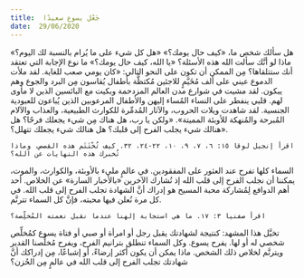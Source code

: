 ```yaml
---
title:  جَعْل يسوع سعيدًا
date:  29/06/2020
---
```


هل سألك شخص ما، «كيف حال يومك؟» «هل كل شيء على ما يُرام بالنسبة لك اليوم؟» ماذا لو أنَّك سألت الله هذه الأسئلة؟ «يا الله، كيف حال يومك؟» ما نوع الإجابة التي تعتقد أنك ستتلقاها؟ مِن الممكن أن تكون على النحو التالي: «كان يومي صعب للغاية. لقد ملأت الدموع عيني على ألف مُخَيَّمٍ للاجئين مُكتظَّة بأطفال يُقاسون مِن البرد والجوع وهم يبكون. لقد مشيت في شوارع مدن العالم المزدحمة وبكيت مع البائسين الذين لا مأوى لهم. قلبي ينفطر على النساء المُساء إليهن والأطفال المرعوبين الذين يُباعون للعبودية الجنسية. لقد شاهدت ويلات الحروب، والآثار المُدمِّرة للكوارث الطبيعية، والعذاب والآلام المُبرحة والمُنهكة للأوبئة المميتة». «ولكن يا رب، هل هناك مِن شيء يجعلك فرحًا؟ هل هنالك شيء يجلب الفرح إلى قلبك؟ هل هنالك شيء يجعلك تتهلل؟».

`اقرأ إنجيل لوقا ١٥: ٦، ٧، ٩، ١٠، ٢٢-٢٤، ٣٢. كيف تُخْتَتَم هذه القصص، وماذا تُخبرك هذه النهايات عن الله؟`

السماء كلها تفرح عند العثور على المفقودين. في عالمٍ مليء بالأوبئة، والكوارث، والموت، يمكننا أن نجلب الفرح إلى قلب الله إذ نُشارك الآخرين «بالأخبار السارة» عن الخلاص. أحد أهم الدوافع لِمُشاركة محبة المسيح هو إدراك أنَّ الشهادة تجلب الفرح إلى قلب الله. في كل مرة نُعلن فيها محبته، فإنَّ كل السماء تترنَّم.

`اقرأ صفنيا ٣: ١٧. ما هي استجابة إلهنا عندما نقبل نعمته المُخلِّصة؟`

تخيَّل هذا المشهد: كنتيجة لشهادتك يقبل رجل أو امرأة أو صبي أو فتاة يسوع كمُخلِّص شخصي له أو لها. يفرح يسوع. وكل السماء تنطلق بترانيم الفرح، ويفرح مُخلِّصنا القدير ويترنَّم لخلاص ذلك الشخص. ماذا يمكن أن يكون أكثر إرضاءً، أو إشباعًا، مِن إدراكك أنَّ شهادتك تجلب الفرح إلى قلب الله في عالمٍ مِن الحُزن؟